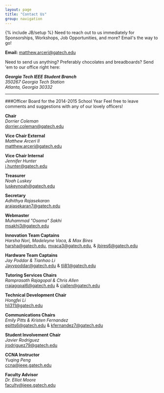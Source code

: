 ```yaml
---
layout: page
title: "Contact Us"
group: navigation
---
```

{% include JB/setup %}
Need to reach out to us immediately for Sponsorships, Workshops, Job Opportunities, and more? Email's the way to go!

__Email:__ <matthew.arceri@gatech.edu>


Need to send us anything? Preferably chocolates and breadboards? Send 'em to our office right here:

<address>
  <strong>Georgia Tech IEEE Student Branch</strong><br>
  350267 Georgia Tech Station<br>
  Atlanta, Georgia 30332<br>
</address>

<hr/>
###Officer Board for the 2014-2015 School Year
Feel free to leave comments and suggestions with any of our lovely officers!

__Chair__ <br/>
_Dorrier Coleman_ <br/>
<dorrier.coleman@gatech.edu> <br/>

__Vice Chair External__ <br/>
_Matthew Arceri II_ <br/>
<matthew.arceri@gatech.edu> <br/>

__Vice Chair Internal__ <br/>
_Jennifer Hunter_ <br/>
<j.hunter@gatech.edu> <br/>

__Treasurer__ <br/>
_Noah Luskey_ <br/>
<luskeynoah@gatech.edu> <br/>

__Secretary__ <br/>
_Adhithya Rajasekaran_ <br/>
<arajasekaran7@gatech.edu> <br/>

__Webmaster__ <br/>
_Muhammad "Osama" Sakhi_ <br/>
<msakhi3@gatech.edu> <br/>

__Innovation Team Captains__ <br/>
_Harsha Nori, Madeleyne Vaca, & Max Bires_ <br/>
<harsha@gatech.edu>, <mvaca3@gatech.edu>, & <jbires6@gatech.edu> <br/>

__Hardware Team Captains__ <br/>
_Jay Poddar & Tianhao Li_ <br/>
<Jayvpoddar@gatech.edu> & <tli81@gatech.edu> <br/>

__Tutoring Services Chairs__ <br/>
_Ramprasath Rajagopal & Chris Allen_ <br/>
<rrajagopal6@gatech.edu> & <cjallen@gatech.edu> <br/>

__Technical Development Chair__ <br/>
_Hongfei Li_ <br/>
<hli311@gatech.edu> <br/>

__Communications Chairs__ <br/>
_Emily Pitts & Kristen Fernandez_ <br/>
<epitts6@gatech.edu> & <kfernandez7@gatech.edu> <br/>

__Student Involvement Chair__ <br/>
_Javier Rodriguez_ <br/>
<jrodriguez79@gatech.edu> <br/>

__CCNA Instructor__ <br/>
_Yuqing Peng_ <br/>
<ccna@ieee.gatech.edu> <br/>

__Faculty Advisor__ <br/>
_Dr. Elliot Moore_ <br/>
<faculty@ieee.gatech.edu> <br/>

